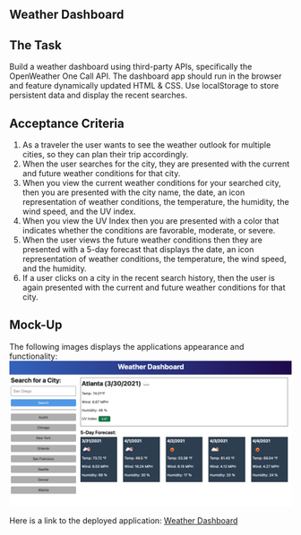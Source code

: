 ## Weather Dashboard

## The Task

Build a weather dashboard using third-party APIs, specifically the OpenWeather One Call API. The dashboard app should run in the browser and feature dynamically updated HTML & CSS. Use localStorage to store persistent data and display the recent searches.

## Acceptance Criteria

1. As a traveler the user wants to see the weather outlook for multiple cities, so they can plan their trip accordingly.
2. When the user searches for the city, they are presented with the current and future weather conditions for that city.
3. When you view the current weather conditions for your searched city, then you are presented with the city name, the date, an icon representation of weather conditions, the temperature, the humidity, the wind speed, and the UV index.
4. When you view the UV Index then you are presented with a color that indicates whether the conditions are favorable, moderate, or severe.
5. When the user views the future weather conditions then they are presented with a 5-day forecast that displays the date, an icon representation of weather conditions, the temperature, the wind speed, and the humidity.
6. If a user clicks on a city in the recent search history, then the user is again presented with the current and future weather conditions for that city.

## Mock-Up

The following images displays the applications appearance and functionality:
![weather app includes a search option, a list of cities, and a five-day forecast and current weather conditions for the city of your choosing.](./Assets/06-server-side-apis-homework-demo.png)

Here is a link to the deployed application: [Weather Dashboard](https://justinkemp10.github.io/weather-dashboard/)